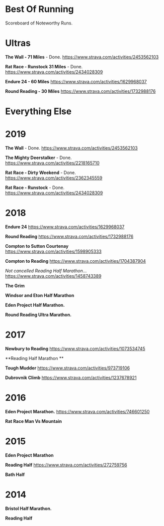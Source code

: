 # Best Of Running
Scoreboard of Noteworthy Runs. 

# Ultras

**The Wall - 71 Miles** - Done. 
https://www.strava.com/activities/2453562103 

**Rat Race - Runstock 31 Miles** - Done. 
https://www.strava.com/activities/2434028309

**Endure 24 - 60 Miles** 
https://www.strava.com/activities/1629968037

**Round Reading - 30 Miles**
https://www.strava.com/activities/1732988176


# Everything Else 

# 2019

**The Wall** - Done. 
https://www.strava.com/activities/2453562103 

**The Mighty Deerstalker** - Done. 
https://www.strava.com/activities/2218165710

**Rat Race - Dirty Weekend** - Done. 
https://www.strava.com/activities/2362345559

**Rat Race - Runstock** - Done. 
https://www.strava.com/activities/2434028309

# 2018

**Endure 24**
https://www.strava.com/activities/1629968037

**Round Reading**
https://www.strava.com/activities/1732988176

**Compton to Sutton Courtenay**
https://www.strava.com/activities/1598905333

**Compton to Reading**
https://www.strava.com/activities/1704387904 

*Not cancelled Reading Half Marathon*...
https://www.strava.com/activities/1458743389

**The Grim**

**Windsor and Eton Half Marathon**

**Eden Project Half Marathon.**

**Round Reading Ultra Marathon.**

# 2017
**Newbury to Reading** https://www.strava.com/activities/1073534745

**Reading Half Marathon **

**Tough Mudder** 
https://www.strava.com/activities/973719106

**Dubrovnik Climb**
https://www.strava.com/activities/1237678921

# 2016
**Eden Project Marathon.**
https://www.strava.com/activities/746601250

**Rat Race Man Vs Mountain**

# 2015
**Eden Project Marathon**

**Reading Half**
https://www.strava.com/activities/272759756

**Bath Half**

# 2014
**Bristol Half Marathon.**

**Reading Half**
